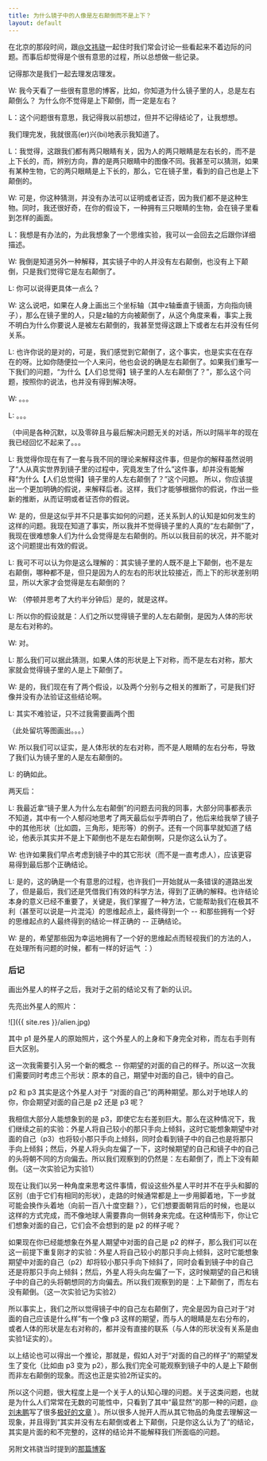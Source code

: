 ```yaml
---
title: 为什么镜子中的人像是左右颠倒而不是上下？
layout: default
---
```


在北京的那段时间，跟[@文祎骁](http://nomadthanatos.com/)一起住时我们常会讨论一些看起来不着边际的问题。而事后却觉得是个很有意思的过程，所以总想做一些记录。

记得那次是我们一起去理发店理发。

W: 我今天看了一些很有意思的博客，比如，你知道为什么镜子里的人，总是左右颠倒么？ 为什么你不觉得是上下颠倒，而一定是左右？

L：这个问题很有意思，我记得我以前想过，但并不记得结论了，让我想想。

我们理完发，我就很高(er)兴(bi)地表示我知道了。

L：我觉得，这跟我们都有两只眼睛有关，因为人的两只眼睛是左右长的，而不是上下长的，而，辨别方向，靠的是两只眼睛中的图像不同。我甚至可以猜测，如果有某种生物，它的两只眼睛是上下长的，那么，它在镜子里，看到的自己也是上下颠倒的。

W: 可是，你这种猜测，并没有办法可以证明或者证否，因为我们都不是这种生物。同时，我还很好奇，在你的假设下，一种拥有三只眼睛的生物，会在镜子里看到怎样的画面。

L：我想是有办法的，为此我想象了一个思维实验，我可以一会回去之后跟你详细描述。

W: 我倒是知道另外一种解释，其实镜子中的人并没有左右颠倒，也没有上下颠倒，只是我们觉得它是左右颠倒了。

L: 你可以说得更具体一点么？

W: 这么说吧，如果在人身上画出三个坐标轴（其中z轴垂直于镜面，方向指向镜子），那么在镜子里的人，只是z轴的方向被颠倒了，从这个角度来看，事实上我不明白为什么你要说人是被左右颠倒的，我甚至觉得这跟上下或者左右并没有任何关系。

L: 也许你说的是对的，可是，我们感觉到它颠倒了，这个事实，也是实实在在存在的呀。比如你随便拉一个人来问，他也会说的确是左右颠倒了。如果我们重写一下我们的问题，“为什么【人们总觉得】镜子里的人左右颠倒了？”，那么这个问题，按照你的说法，也并没有得到解决呀。

W: 。。。

L: 。。。

（中间是各种沉默，以及零碎且与最后解决问题无关的对话，所以时隔半年的现在我已经回忆不起来了。。。

L: 我觉得你现在有了一套与我不同的理论来解释这件事，但是你的解释虽然说明了“人从真实世界到镜子里的过程中，究竟发生了什么”这件事，却并没有能解释“为什么【人们总觉得】镜子里的人左右颠倒了？”这个问题。 所以，你应该提出一个更加明确的假说，来解释后者。这样，我们才能够根据你的假说，作出一些新的推断，从而证明或者证否你的假说。

W: 是的，但是这似乎并不只是事实如何的问题，还关系到人的认知是如何发生的这样的问题。我现在知道了事实，所以我并不觉得镜子里的人真的“左右颠倒”了，我现在很难想象人们为什么会觉得是左右颠倒的。所以以我目前的状况，并不能对这个问题提出有效的假说。

L: 我可不可以认为你是这么理解的：其实镜子里的人既不是上下颠倒，也不是左右颠倒，哪种都不是，但只是因为人的左右的形状比较接近，而上下的形状差别明显，所以大家才会觉得是左右颠倒的？

W: （停顿并思考了大约半分钟后）是的，就是这样。

L: 所以你的假设就是：人们之所以觉得镜子里的人左右颠倒，是因为人体的形状是左右对称的。

W: 对。

L: 那么我们可以据此猜测，如果人体的形状是上下对称，而不是左右对称，那大家就会觉得镜子里的人是上下颠倒了。

W: 是的，我们现在有了两个假设，以及两个分别与之相关的推断了，可是我们好像并没有办法验证这些结论啊。

L: 其实不难验证，只不过我需要画两个图

（此处留坑等图画出。。。）

W: 所以我们可以证实，是人体形状的左右对称，而不是人眼睛的左右分布，导致了我们认为镜子里的人是左右颠倒的。

L: 的确如此。

两天后：

L: 我最近拿“镜子里人为什么左右颠倒”的问题去问我的同事，大部分同事都表示不知道，其中有一个人郁闷地思考了两天最后似乎弄明白了，他后来给我举了镜子中的其他形状（比如圆，三角形，矩形等）的例子。还有一个同事早就知道了结论，他表示其实并不是上下颠倒也不是左右颠倒啊，只是你这么认为了。

W: 也许如果我们早点考虑到镜子中的其它形状（而不是一直考虑人），应该更容易得到最后那个正确结论。

L: 是的，这的确是一个有意思的过程，也许我们一开始就从一条错误的道路出发了，但是最后，我们还是凭借我们有效的科学方法，得到了正确的解释。也许结论本身的意义已经不重要了，关键是，我们掌握了一种方法，它能帮助我们在极其不利（甚至可以说是一片混沌）的思维起点上，最终得到一个 -- 和那些拥有一个好的思维起点的人最终得到的结论一样正确的 -- 正确结论。

W: 是的，希望那些因为幸运地拥有了一个好的思维起点而轻视我们的方法的人，在处理所有问题的时候，都有一样的好运气 ：）

### 后记

画出外星人的样子之后，我对于之前的结论又有了新的认识。

先亮出外星人的照片：

![]({{ site.res }}/alien.jpg)

其中 p1 是外星人的原始照片，这个外星人的上身和下身完全对称，而左右手则有巨大区别。

这一次我需要引入另一个新的概念 -- 你期望的对面的自己的样子。所以这一次我们需要同时考虑三个形状：原本的自己，期望中对面的自己，镜中的自己。

p2 和 p3 其实是这个外星人对于 “对面的自己”的两种期望。那么对于地球人的你，你会期望对面的自己是 p2 还是 p3 呢？

我相信大部分人能想象到的是 p3，即使它左右差别巨大。那么在这种情况下，我们继续之前的实验：外星人将自己较小的那只手向上倾斜，这时它能想象期望中对面的自己（p3）也将较小那只手向上倾斜，同时会看到镜子中的自己也是将那只手向上倾斜；然后，外星人将头向左偏了一下，这时候期望的自己和镜子中的自己的头将朝不同的方向偏去。所以我们观察到的仍然是：左右颠倒了，而上下没有颠倒。（这一次实验记为实验1）

现在让我们以另一种角度来思考这件事情，假设这些外星人平时并不在乎头和脚的区别（由于它们有相同的形状），走路的时候通常都是上一步用脚着地，下一步就可能会换作头着地（向前一百八十度空翻？），它们想要面朝背后的时候，也是以这样的方式完成，而不像地球人需要靠向一侧转身来完成。在这种情形下，你让它们想象对面的自己，它们会不会想到的是 p2 的样子呢？

如果现在你已经能想象在外星人期望中对面的自己是 p2 的样子，那么我们可以在这一前提下重复刚才的实验：外星人将自己较小的那只手向上倾斜，这时它能想象期望中对面的自己（p2）却将较小那只手向下倾斜了，同时会看到镜子中的自己还是将那只手向上倾斜；然后，外星人将头向左偏了一下，这时候期望的自己和镜子中的自己的头将朝想同的方向偏去。所以我们观察到的是：上下颠倒了，而左右没有颠倒。（这一次实验记为实验2）

所以事实上，我们之所以觉得镜子中的自己左右颠倒了，完全是因为自己对于“对面的自己应该是什么样”有一个像 p3 这样的期望，而与人的眼睛是左右分布的，或者人体的形状是左右对称的，都并没有直接的联系（与人体的形状没有关系是由实验1证实的）。

以上结论也可以得出一个推论，那就是，假如人对于“对面的自己的样子”的期望发生了变化（比如由 p3 变为 p2），那么我们完全可能观察到镜子中的人是上下颠倒而非左右颠倒的现象。而这也正是实验2所证实的。

所以这个问题，很大程度上是一个关于人的认知心理的问题。关于这类问题，也就是为什么人们常常在无数的可能性中，只看到了其中“最显然”的那一种的问题，[@刘未鹏](http://mindhacks.cn/)写了很多[极好的文章](http://mindhacks.cn/2009/03/15/preconception-explained/) ）。所以很多人抛开人而从其它物品的角度去理解这一现象，并且得到“其实并没有左右颠倒或者上下颠倒，只是你这么认为了”的结论，其实是片面的和不完整的，这样的结论并不能解释我们所面临的问题。

另附文祎骁当时提到的[那篇博客](http://www.physixfan.com/archives/2305)

